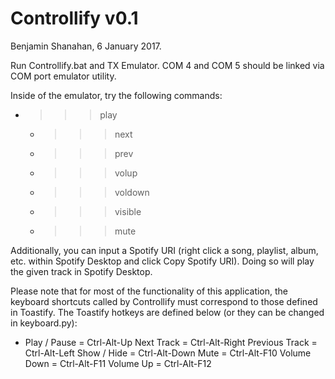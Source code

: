 # Controllify v0.1
Benjamin Shanahan, 6 January 2017.

Run Controllify.bat and TX Emulator. COM 4 and COM 5 should be linked via COM port emulator utility.

Inside of the emulator, try the following commands:

* >>>play
    * >>> next
    * >>> prev
    * >>> volup
    * >>> voldown
    * >>> visible
    * >>> mute

Additionally, you can input a Spotify URI (right click a song, playlist, album, etc. within
Spotify Desktop and click Copy Spotify URI). Doing so will play the given track in Spotify 
Desktop.

Please note that for most of the functionality of this application, the keyboard shortcuts
called by Controllify must correspond to those defined in Toastify. The Toastify hotkeys are
defined below (or they can be changed in keyboard.py):

* Play / Pause     =     Ctrl-Alt-Up
    Next Track       =     Ctrl-Alt-Right
    Previous Track   =     Ctrl-Alt-Left
    Show / Hide      =     Ctrl-Alt-Down
    Mute             =     Ctrl-Alt-F10
    Volume Down      =     Ctrl-Alt-F11
    Volume Up        =     Ctrl-Alt-F12
